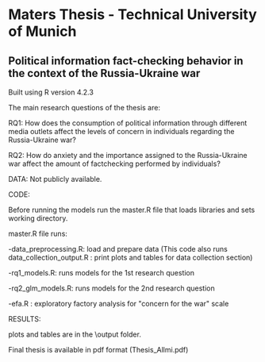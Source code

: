 # Maters Thesis - Technical University of Munich

## Political information fact-checking behavior in the context of the Russia-Ukraine war

Built using R version 4.2.3

The main research questions of the thesis are:

RQ1: How does the consumption of political information through different media outlets affect the levels
of concern in individuals regarding the Russia-Ukraine war?

RQ2: How do anxiety and the importance assigned to the Russia-Ukraine war affect the amount of factchecking performed by individuals?


DATA: Not publicly available.

CODE:

Before running the models run the master.R file that loads libraries and sets working directory.

master.R file runs:

-data_preprocessing.R: load and prepare data (This code also runs data_collection_output.R : print plots and tables for data collection section) 
 
-rq1_models.R: runs models for the 1st research question

-rq2_glm_models.R: runs models for the 2nd research question

-efa.R : exploratory factory analysis for "concern for the war" scale 

RESULTS:

plots and tables are in the \output folder.

Final thesis is available in pdf format (Thesis_Allmi.pdf)
